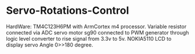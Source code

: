 # Servo-Rotations-Control
HardWare: TM4C123H6PM with ArmCortex m4 processor.
          Variable resistor connected via ADC
          servo motor sg90 connected to PWM generator through logic level converter to rise signal from 3.3v to 5v.
          NOKIA5110 LCD to display servo Angle 0>>180 degree.
          
